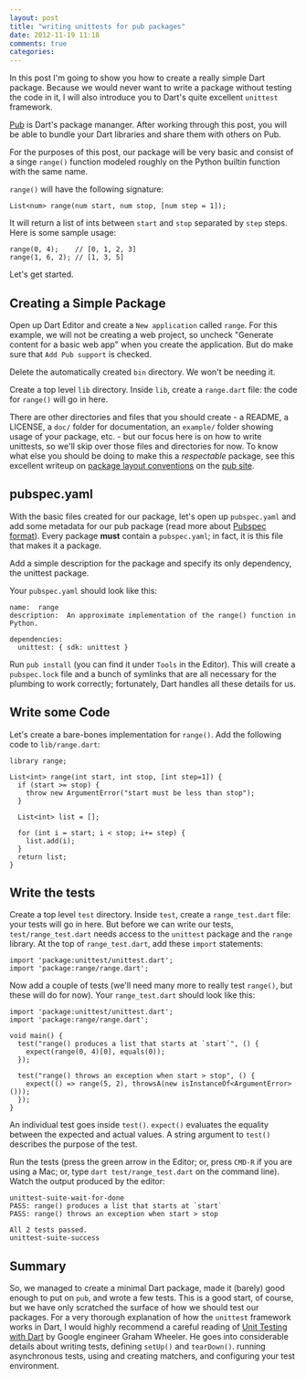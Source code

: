 ```yaml
---
layout: post
title: "writing unittests for pub packages"
date: 2012-11-19 11:18
comments: true
categories: 
---
```


In this post I'm going to show you how to create a really simple Dart package. Because we would never want to
write a package without testing the code in it, I will also introduce you to Dart's quite excellent `unittest` framework.

[Pub](http://pub.dartlang.org/) is Dart's package mananger. After working through this post, you will be able to bundle your Dart libraries
and share them with others on Pub.

For the purposes of this post, our package will be very basic and consist of a singe `range()` function modeled roughly on the Python
builtin function with the same name.  

`range()` will have the following signature: 

    List<num> range(num start, num stop, [num step = 1]);

It will return a list of ints between `start` and `stop` separated by `step` steps. Here is some sample usage:

    range(0, 4);    // [0, 1, 2, 3]
    range(1, 6, 2); // [1, 3, 5]

Let's get started.

## Creating a Simple Package

Open up Dart Editor and create a `New application` called `range`. For this example, we will not be creating a web project, so uncheck "Generate 
content for a basic web app" when you create the application. But do make sure that `Add Pub support` is checked.

Delete the automatically created `bin` directory. We won't be needing it.

Create a top level `lib` directory. Inside `lib`, create a `range.dart` file: the code for `range()` will go in here. 

There are other directories and files that you should create - a README, a LICENSE, a `doc/` folder for documentation,
an `example/` folder showing usage of your package, etc. - but our focus here is on how to write unittests, so we'll skip over those
files and directories for now. To know what else you should be doing to make this a _respectable_ package, see this excellent writeup
on [package layout conventions](http://pub.dartlang.org/doc/package-layout.html) on the [pub site](http://pub.dartlang.org/doc/package-layout.html).

## pubspec.yaml

With the basic files created for our package, let's open up `pubspec.yaml` and add some metadata for our pub
package (read more about [Pubspec format](http://pub.dartlang.org/doc/pubspec.html)). Every package **must** contain a `pubspec.yaml`; in fact, it 
is this file that makes it a package. 

Add a simple description for the package and specify its only dependency, the unittest package. 

Your `pubspec.yaml` should look like this:

    name:  range
    description:  An approximate implementation of the range() function in Python.
    
    dependencies:
      unittest: { sdk: unittest }

Run `pub install` (you can find it under `Tools` in the Editor). This will create a `pubspec.lock` file and a bunch of
symlinks that are all necessary for the plumbing to work correctly; fortunately, Dart handles all these details for us.

## Write some Code

Let's create a bare-bones implementation for `range()`.  Add the following code to `lib/range.dart`:
    
    library range; 

    List<int> range(int start, int stop, [int step=1]) {
      if (start >= stop) {
        throw new ArgumentError("start must be less than stop");
      }

      List<int> list = [];
      
      for (int i = start; i < stop; i+= step) {
        list.add(i);
      }
      return list;
    }
    
## Write the tests

Create a top level `test` directory. Inside `test`, create a `range_test.dart` file: your tests will go in here.
But before we can write our tests, `test/range_test.dart` needs access to the `unittest` package and the `range` library. At the top of
`range_test.dart`, add these `import` statements:

    import 'package:unittest/unittest.dart';
    import 'package:range/range.dart';


Now add a couple of tests (we'll need many more to really test `range()`, but these will do for now). Your `range_test.dart` should look like this:

    import 'package:unittest/unittest.dart';
    import 'package:range/range.dart';

    void main() {
      test("range() produces a list that starts at `start`", () {
        expect(range(0, 4)[0], equals(0));
      });

      test("range() throws an exception when start > stop", () {
        expect(() => range(5, 2), throwsA(new isInstanceOf<ArgumentError>()));
      });      
    }

An individual test goes inside `test()`. `expect()` evaluates the equality between the expected and actual values. A string
argument to `test()` describes the purpose of the test. 

Run the tests (press the green arrow in the Editor; or, press `CMD-R` if you are using a Mac; or, type `dart test/range_test.dart` on the command line).
Watch the output produced by the editor:

    unittest-suite-wait-for-done
    PASS: range() produces a list that starts at `start`
    PASS: range() throws an exception when start > stop
    
    All 2 tests passed.
    unittest-suite-success


## Summary

So, we managed to create a minimal Dart package, made it (barely) good enough to put on `pub`, and wrote a few tests.  This is a good start, of course, 
but we have only scratched the surface of how we should test our packages. For a very thorough explanation of how the `unittest` framework works
in Dart, I would highly recommend a careful reading of [Unit Testing with Dart](http://www.dartlang.org/articles/dart-unit-tests/) by Google engineer
Graham Wheeler. He goes into considerable details about writing tests, defining `setUp()` and `tearDown()`. running asynchronous tests, using 
and creating matchers, and configuring your test environment.
